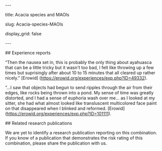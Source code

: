 ﻿\---

title: Acacia species and MAOIs

slug: Acacia-species-MAOIs

display\_grid: false

\---

\## Experience reports

“Then the nausea set in, this is probably the only thing about ayahuasca that can be a little tricky but it wasn't too bad, I felt like throwing up a few times but suprisingly after about 10 to 15 minutes that all cleared up rather nicely.” [Erowid] (<https://erowid.org/experiences/exp.php?ID=49332>). 

“…I saw that objects had begun to send ripples through the air from their edges, like rocks being thrown into a pond. My sense of time was greatly distorted, and I had a sense of euphoria wash over me… as I looked at my sitter, she had what almost looked like transluscent multicolored face paint on that disappeared when I blinked and reformed. [Erowid] (<https://erowid.org/experiences/exp.php?ID=101111>).


\## Related research publications

We are yet to identify a research publication reporting on this combination. If you know of a publication that demonstrates the risk rating of this combination, please share the publication with us.


